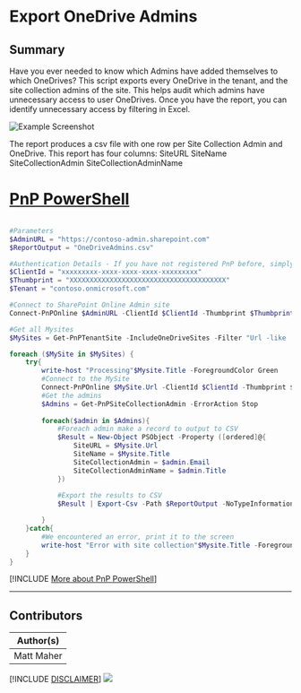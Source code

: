 

# Export OneDrive Admins

## Summary
Have you ever needed to know which Admins have added themselves to which OneDrives? This script exports every OneDrive in the tenant, and the site collection admins of the site. This helps audit which admins have unnecessary access to user OneDrives. Once you have the report, you can identify unnecessary access by filtering in Excel.

![Example Screenshot](assets/OneDriveAdmins.png)

The report produces a csv file with one row per Site Collection Admin and OneDrive. This report has four columns:
SiteURL
SiteName
SiteCollectionAdmin
SiteCollectionAdminName


# [PnP PowerShell](#tab/pnpps)

```powershell

#Parameters
$AdminURL = "https://contoso-admin.sharepoint.com"
$ReportOutput = "OneDriveAdmins.csv"

#Authentication Details - If you have not registered PnP before, simply run the command Register-PnPAzureADApp to create an App
$ClientId = "xxxxxxxxx-xxxx-xxxx-xxxx-xxxxxxxxx"
$Thumbprint = "XXXXXXXXXXXXXXXXXXXXXXXXXXXXXXXXXXXXXXX"
$Tenant = "contoso.onmicrosoft.com"

#Connect to SharePoint Online Admin site
Connect-PnPOnline $AdminURL -ClientId $ClientId -Thumbprint $Thumbprint  -Tenant $Tenant 

#Get all Mysites
$MySites = Get-PnPTenantSite -IncludeOneDriveSites -Filter "Url -like '-my.sharepoint.com/personal/'"

foreach ($MySite in $MySites) {
    try{
        write-host "Processing"$Mysite.Title -ForegroundColor Green
        #Connect to the MySite
        Connect-PnPOnline $MySite.Url -ClientId $ClientId -Thumbprint $Thumbprint  -Tenant $Tenant -ErrorAction Stop
        #Get the admins
        $Admins = Get-PnPSiteCollectionAdmin -ErrorAction Stop
        
        foreach($admin in $Admins){
            #Foreach admin make a record to output to CSV   
            $Result = New-Object PSObject -Property ([ordered]@{
                SiteURL = $Mysite.Url
                SiteName = $Mysite.Title
                SiteCollectionAdmin = $admin.Email
                SiteCollectionAdminName = $admin.Title
            })
            
            #Export the results to CSV
            $Result | Export-Csv -Path $ReportOutput -NoTypeInformation -Append

        }
    }catch{
        #We encountered an error, print it to the screen
        write-host "Error with site collection"$Mysite.Title -ForegroundColor Red
    }
}

```
[!INCLUDE [More about PnP PowerShell](../../docfx/includes/MORE-PNPPS.md)]
***


## Contributors

| Author(s) |
|-----------|
| Matt Maher |


[!INCLUDE [DISCLAIMER](../../docfx/includes/DISCLAIMER.md)]
<img src="https://m365-visitor-stats.azurewebsites.net/script-samples/scripts/onedrive-export-admins" aria-hidden="true" />
